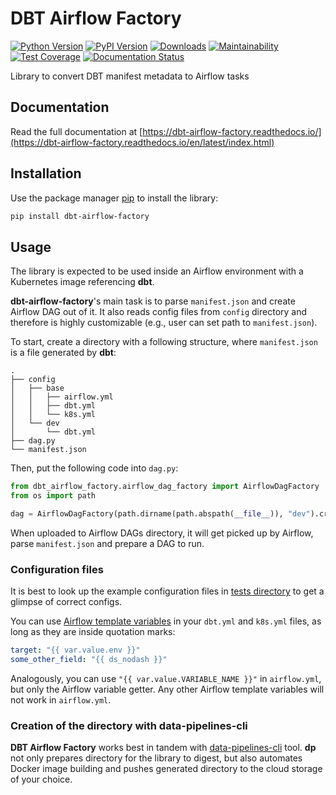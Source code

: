 # DBT Airflow Factory

[![Python Version](https://img.shields.io/badge/python-3.9%20%7C%203.10%20%7C%203.11-blue)](https://github.com/getindata/dbt-airflow-factory)
[![PyPI Version](https://badge.fury.io/py/dbt-airflow-factory.svg)](https://pypi.org/project/dbt-airflow-factory/)
[![Downloads](https://pepy.tech/badge/dbt-airflow-factory)](https://pepy.tech/project/dbt-airflow-factory)
[![Maintainability](https://api.codeclimate.com/v1/badges/47fd3570c858b6c166ad/maintainability)](https://codeclimate.com/github/getindata/dbt-airflow-factory/maintainability)
[![Test Coverage](https://api.codeclimate.com/v1/badges/47fd3570c858b6c166ad/test_coverage)](https://codeclimate.com/github/getindata/dbt-airflow-factory/test_coverage)
[![Documentation Status](https://readthedocs.org/projects/dbt-airflow-factory/badge/?version=latest)](https://dbt-airflow-factory.readthedocs.io/en/latest/?badge=latest)

Library to convert DBT manifest metadata to Airflow tasks

## Documentation

Read the full documentation at [https://dbt-airflow-factory.readthedocs.io/](https://dbt-airflow-factory.readthedocs.io/en/latest/index.html)

## Installation

Use the package manager [pip][pip] to install the library:

```bash
pip install dbt-airflow-factory
```

## Usage

The library is expected to be used inside an Airflow environment with a Kubernetes image referencing **dbt**.

**dbt-airflow-factory**'s main task is to parse `manifest.json` and create Airflow DAG out of it. It also reads config
files from `config` directory and therefore is highly customizable (e.g., user can set path to `manifest.json`).

To start, create a directory with a following structure, where `manifest.json` is a file generated by **dbt**:
```
.
├── config
│   ├── base
│   │   ├── airflow.yml
│   │   ├── dbt.yml
│   │   └── k8s.yml
│   └── dev
│       └── dbt.yml
├── dag.py
└── manifest.json
```

Then, put the following code into `dag.py`:
```python
from dbt_airflow_factory.airflow_dag_factory import AirflowDagFactory
from os import path

dag = AirflowDagFactory(path.dirname(path.abspath(__file__)), "dev").create()
```

When uploaded to Airflow DAGs directory, it will get picked up by Airflow, parse `manifest.json` and prepare a DAG to run.

### Configuration files

It is best to look up the example configuration files in [tests directory][tests] to get a glimpse of correct configs.

You can use [Airflow template variables][airflow-vars] in your `dbt.yml` and `k8s.yml` files, as long as they are inside
quotation marks:
```yaml
target: "{{ var.value.env }}"
some_other_field: "{{ ds_nodash }}"
```

Analogously, you can use `"{{ var.value.VARIABLE_NAME }}"` in `airflow.yml`, but only the Airflow variable getter.
Any other Airflow template variables will not work in `airflow.yml`.

### Creation of the directory with data-pipelines-cli

**DBT Airflow Factory** works best in tandem with [data-pipelines-cli][dp-cli] tool. **dp** not only prepares directory
for the library to digest, but also automates Docker image building and pushes generated directory to the cloud storage
of your choice.

[airflow-vars]: https://airflow.apache.org/docs/apache-airflow/stable/templates-ref.html#variables
[dp-cli]: https://pypi.org/project/data-pipelines-cli/
[pip]: https://pip.pypa.io/en/stable/
[tests]: https://github.com/getindata/dbt-airflow-factory/tree/develop/tests/config

